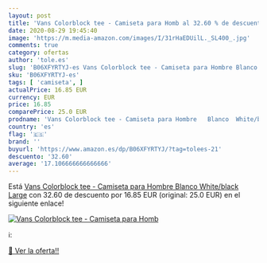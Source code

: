 ```yaml
---
layout: post
title: 'Vans Colorblock tee - Camiseta para Homb al 32.60 % de descuento'
date: 2020-08-29 19:45:40
image: 'https://m.media-amazon.com/images/I/31rHaEDUilL._SL400_.jpg'
comments: true
category: ofertas
author: 'tole.es'
slug: 'B06XFYRTYJ-es Vans Colorblock tee - Camiseta para Hombre Blanco...'
sku: 'B06XFYRTYJ-es'
tags: [ 'camiseta', ]
actualPrice: 16.85 EUR
currency: EUR
price: 16.85
comparePrice: 25.0 EUR
prodname: 'Vans Colorblock tee - Camiseta para Hombre   Blanco  White/black   Large'
country: 'es'
flag: '🇪🇸'
brand: ''
buyurl: 'https://www.amazon.es/dp/B06XFYRTYJ/?tag=tolees-21'
descuento: '32.60'
average: '17.106666666666666'
---
```


Está [Vans Colorblock tee - Camiseta para Hombre   Blanco  White/black   Large](https://www.amazon.es/dp/B06XFYRTYJ/?tag=tolees-21) con 32.60 de descuento por 16.85 EUR (original: 25.0 EUR) en el siguiente enlace!

[![Vans Colorblock tee - Camiseta para Homb](https://m.media-amazon.com/images/I/31rHaEDUilL._SL400_.jpg)](https://www.amazon.es/dp/B06XFYRTYJ/?tag=tolees-21)

ℹ️:


[🛒 Ver la oferta!!](https://www.amazon.es/dp/B06XFYRTYJ/?tag=tolees-21)
